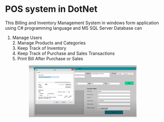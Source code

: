 # POS system in DotNet
This Billing and Inventory Management System in windows form application using C# programming language and MS SQL Server Database can <br>
1. Manage Users
<br>2. Manage Products and Categories
<br>3. Keep Track of Inventory
<br>4. Keep Track of Purchase and Sales Transactions
<br>5. Print Bill After Purchase or Sales

<p align="center">
  <img src="https://github.com/Abed0711/POS-system-in-DotNet/blob/master/1.JPG" width="350" alt="accessibility text">
</p>
